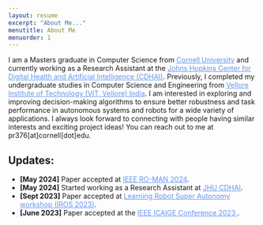 ```yaml
---
layout: resume
excerpt: "About Me..."
menutitle: About Me
menuorder: 1
---
```


I am a Masters graduate in Computer Science from <a href="https://www.cornell.edu/" style="color: cornflowerblue">Cornell University</a> and currently working as a Research Assistant at the <a href="https://carey.jhu.edu/cdhai" style="color: cornflowerblue">Johns Hopkins Center for Digital Health and Artificial Intelligence (CDHAI)</a>. Previously, I completed my undergraduate studies in Computer Science and Engineering from <a href="https://vit.ac.in" style="color: cornflowerblue">Vellore Institute of Technology (VIT, Vellore) India</a>. I am interested in exploring and improving decision-making algorithms to ensure better robustness and task performance in autonomous systems and robots for a wide variety of applications. I always look forward to connecting with people having similar interests and exciting project ideas! You can reach out to me at pr376[at]cornell[dot]edu. 
 


## Updates: 

- **[May 2024]** Paper accepted at  <a href="https://www.ro-man2024.org/" style="color: cornflowerblue">IEEE RO-MAN 2024</a>.  
- **[May 2024]** Started working as a Research Assistant at <a href="https://carey.jhu.edu/cdhai" style="color: cornflowerblue">JHU CDHAI</a>.  
- **[Sept 2023]** Paper accepted at <a href="https://wp.nyu.edu/workshopiros2023superautonomy/" style="color: cornflowerblue">Learning Robot Super Autonomy workshop (IROS 2023)</a>.
- **[June 2023]** Paper accepted at the <a href="https://icaige.tn/" style="color: cornflowerblue">IEEE ICAIGE Conference 2023 </a>.



